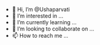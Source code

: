 - 👋 Hi, I’m @Ushaparvati
- 👀 I’m interested in ...
- 🌱 I’m currently learning ...
- 💞️ I’m looking to collaborate on ...
- 📫 How to reach me ...

<!---
Ushaparvati/Ushaparvati is a ✨ special ✨ repository because its `README.md` (this file) appears on your GitHub profile.
You can click the Preview link to take a look at your changes.
--->
